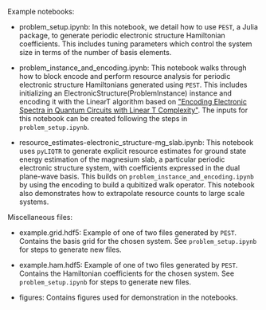 Example notebooks:

- problem_setup.ipynb: In this notebook, we detail how to use `PEST`, a Julia package, to generate periodic electronic structure Hamiltonian coefficients. This includes tuning parameters which control the system size in terms of the number of basis elements.

- problem_instance_and_encoding.ipynb: This notebook walks through how to block encode and perform resource analysis for periodic electronic structure Hamiltonians generated using `PEST`. This includes initializing an ElectronicStructure(ProblemInstance) instance and encoding it with the LinearT algorithm based on ["Encoding Electronic Spectra in Quantum Circuits with Linear T Complexity"](https://arxiv.org/abs/1805.03662). The inputs for this notebook can be created following the steps in `problem_setup.ipynb`.

- resource_estimates-electronic_structure-mg_slab.ipynb: This notebook uses `pyLIQTR` to generate explicit resource estimates for ground state energy estimation of the magnesium slab, a particular periodic electronic structure system, with coefficients expressed in the dual plane-wave basis. This builds on `problem_instance_and_encoding.ipynb` by using the encoding to build a qubitized walk operator. This notebook also demonstrates how to extrapolate resource counts to large scale systems.

Miscellaneous files:

- example.grid.hdf5: Example of one of two files generated by `PEST`. Contains the basis grid for the chosen system. See `problem_setup.ipynb` for steps to generate new files.
- example.ham.hdf5: Example of one of two files generated by `PEST`. Contains the Hamiltonian coefficients for the chosen system. See `problem_setup.ipynb` for steps to generate new files.

- figures: Contains figures used for demonstration in the notebooks.